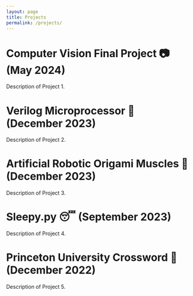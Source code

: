 ```yaml
---
layout: page
title: Projects
permalink: /projects/
---
```



# Computer Vision Final Project :camera: (May 2024)
Description of Project 1.

# Verilog Microprocessor :floppy_disk: (December 2023)
Description of Project 2.

# Artificial Robotic Origami Muscles :muscle: (December 2023)
Description of Project 3.

# Sleepy.py :sleeping: (September 2023)
Description of Project 4. 

# Princeton University Crossword :pencil: (December 2022)
Description of Project 5. 